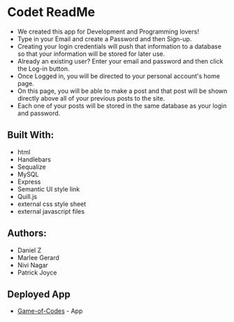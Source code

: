 # Codet ReadMe
+ We created this app for Development and Programming lovers!
+ Type in your Email and create a Password and then Sign-up.
+ Creating your login credentials will push that information to a database so that your information will be stored for later use.
+ Already an existing user?  Enter your email and password  and then click the Log-in button.
+ Once Logged in, you will be directed to your personal account's home page.
+ On this page, you will be able to make a post and that  post will be shown directly above all of your previous posts to the site.
+ Each one of your posts will be stored in the same database as your login and password.

## Built With:
* html
* Handlebars
* Sequalize
* MySQL
* Express
* Semantic UI style link
* Quill.js
* external css style sheet
* external javascript files

## Authors:
* Daniel Z
* Marlee Gerard
* Nivi Nagar
* Patrick Joyce


## Deployed App
* [Game-of-Codes](https://dashboard.heroku.com/apps/sheltered-fortress-87681) - App
